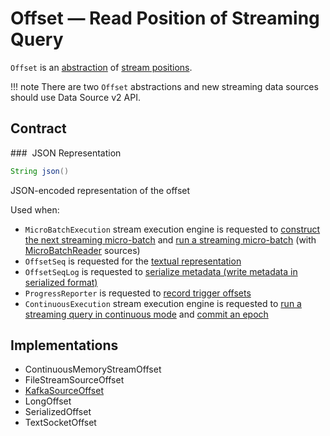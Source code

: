 # Offset &mdash; Read Position of Streaming Query

`Offset` is an [abstraction](#contract) of [stream positions](#implementations).

!!! note
    There are two `Offset` abstractions and new streaming data sources should use Data Source v2 API.

## Contract

### <span id="json"> JSON Representation

```java
String json()
```

JSON-encoded representation of the offset

Used when:

* `MicroBatchExecution` stream execution engine is requested to [construct the next streaming micro-batch](micro-batch-execution/MicroBatchExecution.md#constructNextBatch) and [run a streaming micro-batch](micro-batch-execution/MicroBatchExecution.md#runBatch) (with [MicroBatchReader](micro-batch-execution/MicroBatchReader.md) sources)
* `OffsetSeq` is requested for the [textual representation](OffsetSeq.md#toString)
* `OffsetSeqLog` is requested to [serialize metadata (write metadata in serialized format)](OffsetSeqLog.md#serialize)
* `ProgressReporter` is requested to [record trigger offsets](monitoring/ProgressReporter.md#recordTriggerOffsets)
* `ContinuousExecution` stream execution engine is requested to [run a streaming query in continuous mode](continuous-execution/ContinuousExecution.md#runContinuous) and [commit an epoch](continuous-execution/ContinuousExecution.md#commit)

## Implementations

* ContinuousMemoryStreamOffset
* FileStreamSourceOffset
* [KafkaSourceOffset](datasources/kafka/KafkaSourceOffset.md)
* LongOffset
* SerializedOffset
* TextSocketOffset
